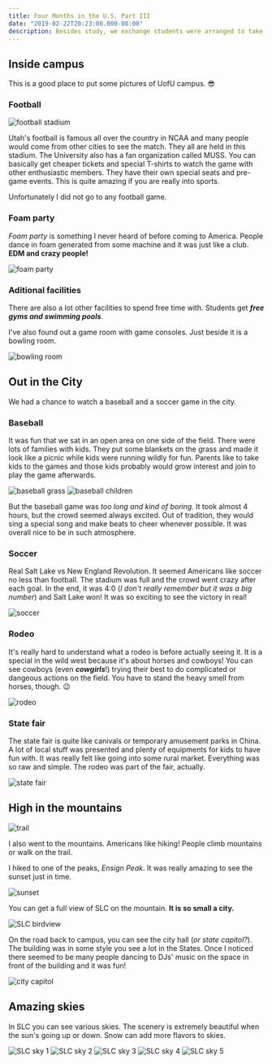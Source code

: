 ```yaml
---
title: Four Months in the U.S. Part III
date: "2019-02-22T20:23:00.000-08:00"
description: Besides study, we exchange students were arranged to take part in many events. They were good ways to get to know a foreign country, its culture and people. Since SLC is not an ordinary city, there was plenty of special stuff to do.
---
```


## Inside campus

This is a good place to put some pictures of UofU campus. 😎

### Football

![football stadium](/images/football-stadium.jpg)

Utah's football is famous all over the country in NCAA and many people would come from other cities to see the match. They all are held in this stadium. The University also has a fan organization called MUSS. You can basically get cheaper tickets and special T-shirts to watch the game with other enthusiastic members. They have their own special seats and pre-game events. This is quite amazing if you are really into sports.

Unfortunately I did not go to any football game.

### Foam party

_Foam party_ is something I never heard of before coming to America. People dance in foam generated from some machine and it was just like a club. **EDM and crazy people!**

![foam party](/images/foam-party.jpg)

### Aditional facilities

There are also a lot other facilities to spend free time with. Students get _**free gyms and swimming pools**_.

I've also found out a game room with game consoles. Just beside it is a bowling room.

![bowling room](/images/bowling-room.jpg)

## Out in the City

We had a chance to watch a baseball and a soccer game in the city.

### Baseball

It was fun that we sat in an open area on one side of the field. There were lots of families with kids. They put some blankets on the grass and made it look like a picnic while kids were running wildly for fun. Parents like to take kids to the games and those kids probably would grow interest and join to play the game afterwards.

![baseball grass](/images/baseball-grass.jpg)
![baseball children](/images/baseball-children.jpg)

But the baseball game was _too long and kind of boring_. It took almost 4 hours, but the crowd seemed always excited. Out of tradition, they would sing a special song and make beats to cheer whenever possible. It was overall nice to be in such atmosphere.

### Soccer

Real Salt Lake vs New England Revolution. It seemed Americans like soccer no less than football. The stadium was full and the crowd went crazy after each goal. In the end, it was 4:0 (_I don't really remember but it was a big number_) and Salt Lake won! It was so exciting to see the victory in real!

![soccer](/images/soccer-game.jpg)

### Rodeo

It's really hard to understand what a rodeo is before actually seeing it. It is a special in the wild west because it's about horses and cowboys! You can see cowboys (even _**cowgirls**_!) trying their best to do complicated or dangeous actions on the field. You have to stand the heavy smell from horses, though. 😉

![rodeo](/images/rodeo.jpg)

### State fair

The state fair is quite like canivals or temporary amusement parks in China. A lot of local stuff was presented and plenty of equipments for kids to have fun with. It was really felt like going into some rural market. Everything was so raw and simple. The rodeo was part of the fair, actually.

![state fair](/images/state-fair.jpg)

## High in the mountains

![trail](/images/trail.jpg)

I also went to the mountains. Americans like hiking! People climb mountains or walk on the trail.

I hiked to one of the peaks, _Ensign Peak_. It was really amazing to see the sunset just in time.

![sunset](/images/sunset.jpg)

You can get a full view of SLC on the mountain. **It is so small a city.**

![SLC birdview](/images/slc-birdview.jpg)

On the road back to campus, you can see the city hall (_or state capitol?_). The building was in some style you see a lot in the States. Once I noticed there seemed to be many people dancing to DJs' music on the space in front of the building and it was fun!

![city capitol](/images/city-capitol.jpg)

## Amazing skies

In SLC you can see various skies. The scenery is extremely beautiful when the sun's going up or down. Snow can add more flavors to skies.

![SLC sky 1](/images/slc-sky-1.jpg)
![SLC sky 2](/images/slc-sky-2.jpg)
![SLC sky 3](/images/slc-sky-3.jpg)
![SLC sky 4](/images/slc-sky-4.jpg)
![SLC sky 5](/images/slc-sky-5.jpg)
